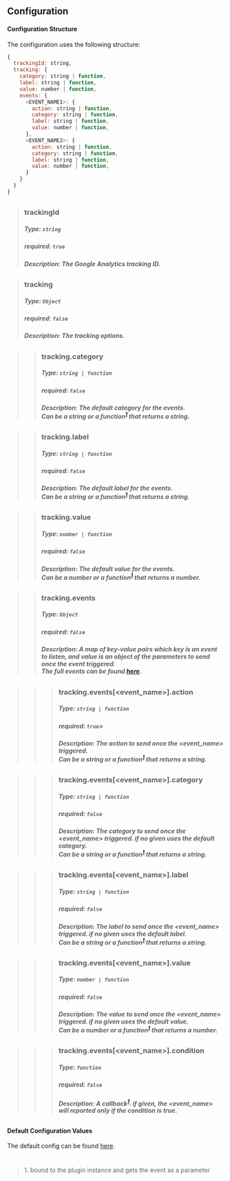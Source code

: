 ## Configuration

#### Configuration Structure

The configuration uses the following structure:

```js
{
  trackingId: string,
  tracking: {
    category: string | function,
    label: string | function,
    value: number | function,
    events: {
      <EVENT_NAME1>: {
        action: string | function,
        category: string | function,
        label: string | function,
        value: number | function,
      },
      <EVENT_NAME2>: {
        action: string | function,
        category: string | function,
        label: string | function,
        value: number | function,
      }
    }
  }
}
```

##

> ### trackingId
>
> ##### Type: `string`
>
> ##### required: `true`
>
> ##### Description: The Google Analytics tracking ID.

##

> ### tracking
>
> ##### Type: `Object`
>
> ##### required: `false`
>
> ##### Description: The tracking options.

##

> > ### tracking.category
> >
> > ##### Type: `string | function`
> >
> > ##### required: `false`
> >
> > ##### Description: The default category for the events.<br>Can be a string or a function<sup>[1](#f1)</sup> that returns a string.

##

> > ### tracking.label
> >
> > ##### Type: `string | function`
> >
> > ##### required: `false`
> >
> > ##### Description: The default label for the events.<br>Can be a string or a function<sup>[1](#f1)</sup> that returns a string.

##

> > ### tracking.value
> >
> > ##### Type: `number | function`
> >
> > ##### required: `false`
> >
> > ##### Description: The default value for the events.<br>Can be a number or a function<sup>[1](#f1)</sup> that returns a number.

##

> > ### tracking.events
> >
> > ##### Type: `Object`
> >
> > ##### required: `false`
> >
> > ##### Description: A map of key-value pairs which key is an event to listen, and value is an object of the parameters to send once the event triggered.<br>The full events can be found [here](https://github.com/vidiun/pakhshkit-js/blob/master/src/event/event-type.js).

##

> > > ### tracking.events[<event_name>].action
> > >
> > > ##### Type: `string | function`
> > >
> > > ##### required: `true`>
> > >
> > > ##### Description: The action to send once the <event_name> triggered.<br>Can be a string or a function<sup>[1](#f1)</sup> that returns a string.

##

> > > ### tracking.events[<event_name>].category
> > >
> > > ##### Type: `string | function`
> > >
> > > ##### required: `false`
> > >
> > > ##### Description: The category to send once the <event_name> triggered. if no given uses the default category.<br>Can be a string or a function<sup>[1](#f1)</sup> that returns a string.

##

> > > ### tracking.events[<event_name>].label
> > >
> > > ##### Type: `string | function`
> > >
> > > ##### required: `false`
> > >
> > > ##### Description: The label to send once the <event_name> triggered. if no given uses the default label.<br>Can be a string or a function<sup>[1](#f1)</sup> that returns a string.

##

> > > ### tracking.events[<event_name>].value
> > >
> > > ##### Type: `number | function`
> > >
> > > ##### required: `false`
> > >
> > > ##### Description: The value to send once the <event_name> triggered. if no given uses the default value.<br>Can be a number or a function<sup>[1](#f1)</sup> that returns a number.

##

> > > ### tracking.events[<event_name>].condition
> > >
> > > ##### Type: `function`
> > >
> > > ##### required: `false`
> > >
> > > ##### Description: A callback<sup>[1](#f1)</sup>. if given, the <event_name> will reported only if the condition is true.

##

#### Default Configuration Values

The default config can be found [here](../src/default-tracking.js).

#

> <b id="f1"></b>1. bound to the plugin instance and gets the event as a parameter

